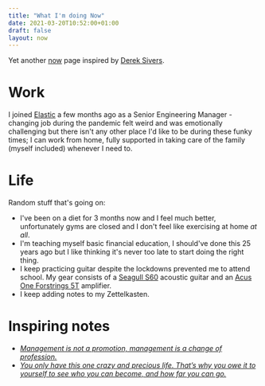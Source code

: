 ```yaml
---
title: "What I'm doing Now"
date: 2021-03-20T10:52:00+01:00
draft: false
layout: now
---
```


Yet another [now](https://nownownow.com/about) page inspired by [Derek Sivers](https://sive.rs/nowff).

# Work

I joined [Elastic](https://elastic.co) a few months ago as a Senior Engineering Manager - changing
job during the pandemic felt weird and was emotionally challenging but there isn't any other place
I'd like to be during these funky times; I can work from home, fully supported in taking care of the
family (myself included) whenever I need to.

# Life

Random stuff that's going on:

- I've been on a diet for 3 months now and I feel much better, unfortunately gyms are closed and
  I don't feel like exercising at home _at all_.
- I'm teaching myself basic financial education, I should've done this 25 years ago but I like
  thinking it's never too late to start doing the right thing.
- I keep practicing guitar despite the lockdowns prevented me to attend school. My gear consists
  of a [Seagull S60](http://www.seagullguitars.com/en/products/160-s6-original-qit) acoustic guitar
  and an [Acus One Forstrings 5T](https://www.acus-sound.it/en/one-forstrings/5-oneforstrings-5t.html)
  amplifier.
- I keep adding notes to my Zettelkasten.

# Inspiring notes

- [_Management is not a promotion, management is a change of profession._](https://charity.wtf/2017/05/11/the-engineer-manager-pendulum/)
- [_You only have this one crazy and precious life. That’s why you owe it to yourself to see who you can become, and how far you can go._](https://medium.com/@zdravko/13-things-you-need-to-give-up-if-you-want-to-be-successful-44b5b9b06a26)

